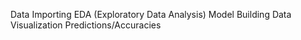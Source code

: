 Data Importing
EDA (Exploratory Data Analysis)
Model Building
Data Visualization
Predictions/Accuracies
